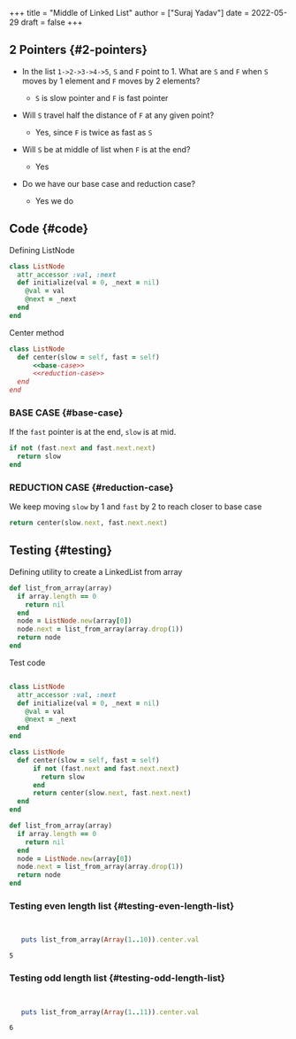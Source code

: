 +++
title = "Middle of Linked List"
author = ["Suraj Yadav"]
date = 2022-05-29
draft = false
+++

## 2 Pointers {#2-pointers}

-   In the list `1->2->3->4->5`, `S` and `F` point to 1. What are `S` and `F` when `S` moves by 1 element and `F` moves by 2 elements?
    -   `S` is slow pointer and `F` is fast pointer

-   Will `S` travel half the distance of `F` at any given point?
    -   Yes, since `F` is twice as fast as `S`

-   Will `S` be at middle of list when `F` is at the end?
    -   Yes

-   Do we have our base case and reduction case?
    -   Yes we do


## Code {#code}

Defining ListNode

<a id="code-snippet--structure-def"></a>
```ruby
class ListNode
  attr_accessor :val, :next
  def initialize(val = 0, _next = nil)
    @val = val
    @next = _next
  end
end
```

Center method

<a id="code-snippet--center"></a>
```ruby
class ListNode
  def center(slow = self, fast = self)
      <<base-case>>
      <<reduction-case>>
  end
end
```


### BASE CASE {#base-case}

If the `fast` pointer is at the end, `slow` is at mid.

<a id="code-snippet--base-case"></a>
```ruby
if not (fast.next and fast.next.next)
  return slow
end
```


### REDUCTION CASE {#reduction-case}

We keep moving `slow` by 1 and `fast` by 2 to reach closer to base case

<a id="code-snippet--reduction-case"></a>
```ruby
return center(slow.next, fast.next.next)
```


## Testing {#testing}

Defining utility to create a LinkedList from array

<a id="code-snippet--util"></a>
```ruby
def list_from_array(array)
  if array.length == 0
    return nil
  end
  node = ListNode.new(array[0])
  node.next = list_from_array(array.drop(1))
  return node
end

```

Test code

<a id="code-snippet--test"></a>
```ruby

class ListNode
  attr_accessor :val, :next
  def initialize(val = 0, _next = nil)
    @val = val
    @next = _next
  end
end

class ListNode
  def center(slow = self, fast = self)
      if not (fast.next and fast.next.next)
        return slow
      end
      return center(slow.next, fast.next.next)
  end
end

def list_from_array(array)
  if array.length == 0
    return nil
  end
  node = ListNode.new(array[0])
  node.next = list_from_array(array.drop(1))
  return node
end


```


### Testing even length list {#testing-even-length-list}

```ruby


   puts list_from_array(Array(1..10)).center.val

```

```text
5
```


### Testing odd length list {#testing-odd-length-list}

```ruby


   puts list_from_array(Array(1..11)).center.val

```

```text
6
```

